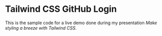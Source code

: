 # Tailwind CSS GitHub Login
This is the sample code for a live demo done during my presentation _Make styling a breeze with Tailwind CSS_.
